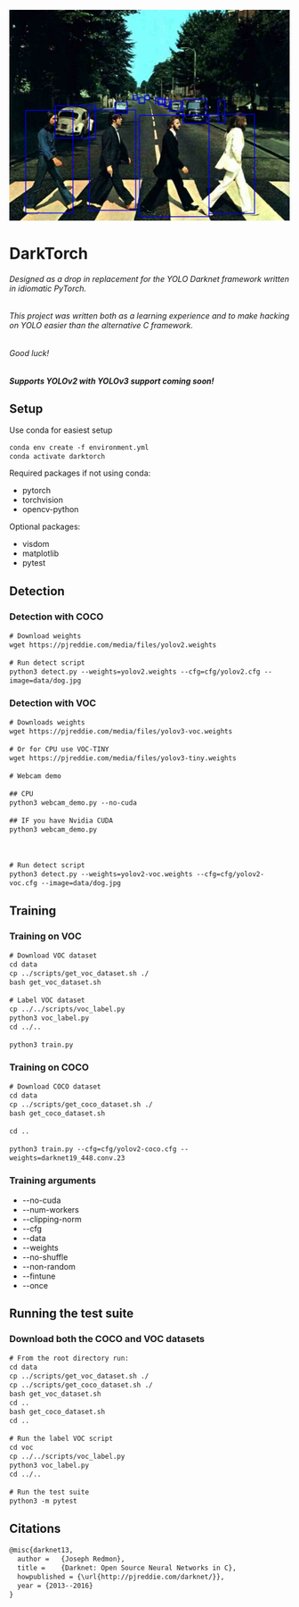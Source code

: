 ![alt text](https://github.com/hpennington/darktorch/raw/master/abbey.jpg "The Beatles Abbey Road")

# DarkTorch

###### Designed as a drop in replacement for the YOLO Darknet framework written in idiomatic PyTorch.

###### This project was written both as a learning experience and to make hacking on YOLO easier than the alternative C framework.

###### Good luck!

##### Supports  YOLOv2 with YOLOv3 support coming soon!

## Setup
Use conda for easiest setup

```
conda env create -f environment.yml
conda activate darktorch
```
Required packages if not using conda:

- pytorch
- torchvision
- opencv-python

Optional packages:

- visdom
- matplotlib
- pytest

## Detection
### Detection with COCO
```
# Download weights
wget https://pjreddie.com/media/files/yolov2.weights

# Run detect script
python3 detect.py --weights=yolov2.weights --cfg=cfg/yolov2.cfg --image=data/dog.jpg
```
### Detection with VOC
```
# Downloads weights
wget https://pjreddie.com/media/files/yolov3-voc.weights

# Or for CPU use VOC-TINY
wget https://pjreddie.com/media/files/yolov3-tiny.weights

# Webcam demo

## CPU
python3 webcam_demo.py --no-cuda

## IF you have Nvidia CUDA
python3 webcam_demo.py



# Run detect script
python3 detect.py --weights=yolov2-voc.weights --cfg=cfg/yolov2-voc.cfg --image=data/dog.jpg
```

## Training

### Training on VOC
```
# Download VOC dataset
cd data
cp ../scripts/get_voc_dataset.sh ./
bash get_voc_dataset.sh

# Label VOC dataset
cp ../../scripts/voc_label.py
python3 voc_label.py
cd ../..

python3 train.py

```
### Training on COCO
```
# Download COCO dataset
cd data
cp ../scripts/get_coco_dataset.sh ./
bash get_coco_dataset.sh

cd ..

python3 train.py --cfg=cfg/yolov2-coco.cfg --weights=darknet19_448.conv.23

```

### Training arguments

- --no-cuda
- --num-workers
- --clipping-norm
- --cfg
- --data
- --weights
- --no-shuffle
- --non-random
- --fintune
- --once

## Running the test suite
### Download both the COCO and VOC datasets

```
# From the root directory run:
cd data
cp ../scripts/get_voc_dataset.sh ./
cp ../scripts/get_coco_dataset.sh ./
bash get_voc_dataset.sh
cd ..
bash get_coco_dataset.sh
cd ..

# Run the label VOC script
cd voc
cp ../../scripts/voc_label.py
python3 voc_label.py
cd ../..

# Run the test suite
python3 -m pytest

```

## Citations
```
@misc{darknet13,
  author =   {Joseph Redmon},
  title =    {Darknet: Open Source Neural Networks in C},
  howpublished = {\url{http://pjreddie.com/darknet/}},
  year = {2013--2016}
}
```
